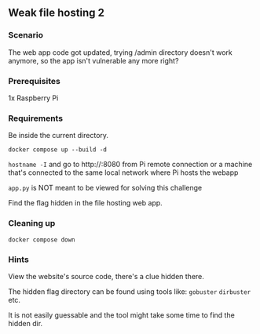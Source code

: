 ## Weak file hosting 2

### Scenario

The web app code got updated, trying /admin directory doesn't work anymore, so the app isn't vulnerable any more right?

### Prerequisites

1x Raspberry Pi

### Requirements 

Be inside the current directory.

`docker compose up --build -d`

`hostname -I` and go to http://<ip-address>:8080 from Pi remote connection
or a machine that's connected to the same local network where Pi hosts the webapp

`app.py` is NOT meant to be viewed for solving this challenge

Find the flag hidden in the file hosting web app.


### Cleaning up

`docker compose down`


### **Hints**

View the website's source code, there's a clue hidden there.

The hidden flag directory can be found using tools like: `gobuster` `dirbuster` etc.

It is not easily guessable and the tool might take some time to find the hidden dir.

